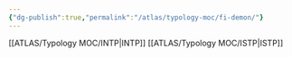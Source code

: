 ```yaml
---
{"dg-publish":true,"permalink":"/atlas/typology-moc/fi-demon/"}
---
```



[[ATLAS/Typology MOC/INTP\|INTP]]
[[ATLAS/Typology MOC/ISTP\|ISTP]]
